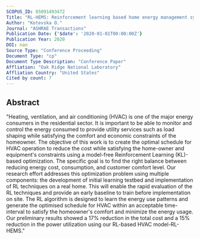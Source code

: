 ```yaml
---
SCOPUS_ID: 85091493472
Title: "RL-HEMS: Reinforcement learning based home energy management system for HVAC energy optimization"
Author: "Kotevska O."
Journal: "ASHRAE Transactions"
Publication Date: {'$date': '2020-01-01T00:00:00Z'}
Publication Year: 2020
DOI: nan
Source Type: "Conference Proceeding"
Document Type: "cp"
Document Type Description: "Conference Paper"
Affliation: "Oak Ridge National Laboratory"
Affliation Country: "United States"
Cited by count: 7
---
```


## Abstract
"Heating, ventilation, and air conditioning (HVAC) is one of the major energy consumers in the residential sector. It is important to be able to monitor and control the energy consumed to provide utility services such as load shaping while satisfying the comfort and economic constraints of the homeowner. The objective of this work is to create the optimal schedule for HVAC operation to reduce the cost while satisfying the home-owner and equipment's constraints using a model-free Reinforcement Learning (KL)-based optimization. The specific goal is to find the right balance between reducing energy cost, consumption, and customer comfort level. Our research effort addresses this optimization problem using multiple components: the development of initial learning testbed and implementation of RL techniques on a real home. This will enable the rapid evaluation of the RL techniques and provide an early baseline to train before implementation on site. The RL algorithm is designed to learn the energy use patterns and generate the optimised schedule for HVAC within an acceptable time-interval to satisfy the homeowner's comfort and minimize the energy usage. Our preliminary results showed a 17% reduction in the total cost and a 15% reduction in the power utilization using our RL-based HVAC model-RL-HEMS."
